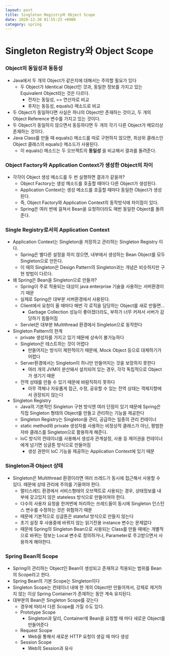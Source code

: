 ```yaml
---
layout: post
title: Singleton Registry와 Object Scope
date: 2020-12-30 01:55:23 +0900
category: spring
---
```

# Singleton Registry와 Object Scope

### Object의 동일성과 동등성

- Java에서 두 개의 Object가 같은지에 대해서는 주의할 필요가 있다
    - 두 Object가 Identical Object인 것과, 동일한 정보를 가지고 있는 Equivalent Object라는 것은 다르다.
        - 전자는 동일성, == 연산자로 비교
        - 후자는 동등성, equals() 메소드로 비교
- 두 Object가 동일하다면 사실은 하나의 Object만 존재하는 것이고, 두 개의 Object Reference 변수를 가지고 있는 것이다.
- 두 Object가 동일하지 않으면서 동등하다면 두 개의 각기 다른 Object가 메모리상 존재하는 것이다.
- Java Class를 만들 때 equals() 메소드를 따로 구현하지 않으면, 최상위 클래스인 Object 클래스의 equals() 메소드가 사용된다.
    - 이 equals() 메소드는 두 오브젝트의 **동일성** 을 비교해서 결과를 돌려준다.

### Object Factory와 Application Context가 생성한 Object의 차이

- 각각이 Object 생성 메소드를 두 번 실행하면 결과가 같을까?
    - Object Factory는 생성 메소드를 호출할 때마다 다른 Object가 생성된다.
    - Application Context는 생성 메소드를 호출할 때마다 동일한 Object가 생성된다.
    - 즉, Object Factory와 Application Context의 동작방식에 차이점이 있다.
    - Spring은 여러 번에 걸쳐서 Bean을 요청하더라도 매번 동일한 Object를 돌려준다.

### Single Registry로서의 Application Context

- Application Context는 Singleton을 저장하고 관리하는 Singleton Registry 이다.
    - Spring은 별다른 설정을 하지 않으면, 내부에서 생성하는 Bean Object를 모두 Singleton으로 만든다.
    - 이 때의 Singleton은 Design Pattern의 Singleton과는 개념은 비슷하지만 구현 방법이 다르다.
- 왜 Spring은 Bean을 Singleton으로 만들까?
    - Spring이 주로 적용되는 대상이 java enterprise 기술을 사용하는 서버환경이기 때문
    - 실제로 Spring은 대부분 서버환경에서 사용된다.
    - Client에서 요청이 올 때마다 매번 각 로직을 담당하는 Object를 새로 만들면...
        - Garbage Collection 성능이 좋아졌더라도, 부하가 너무 커져서 서버가 감당하기 힘들어짐
    - Servlet은 대부분 Multithread 환경에서 Singleton으로 동작한다
- Singleton Pattern의 한계
    - private 생성자를 가지고 있기 때문에 상속이 불가능하다
    - Singleton은 테스트하는 것이 어렵다
        - 만들어지는 방식이 제한적이기 때문에, Mock Object 등으로 대체하기가 어렵다
    - Server환경에서는 Singleton이 하나만 만들어지는 것을 보장하지 못한다
        - 여러 개의 JVM이 분산돼서 설치되어 있는 경우, 각각 독립적으로 Object가 생기기 때문
    - 전역 상태를 만들 수 있기 때문에 바람직하지 못하다
        - 아무 객체나 자유롭게 접근, 수정, 공유할 수 있는 전역 상태는 객체지향에서 권장되지 않는다
- Singleton Registry
    - Java의 기본적인 Singleton 구현 방식엔 여러 단점이 있기 때문에 Spring은 직접 Singleton 형태의 Object를 만들고 관리하는 기능을 제공한다
    - Singleton Registry는 Singleton을 관리, 공급하는 일종의 관리 컨테이너
    - static method와 private 생성자를 사용하는 비정상적 클래스가 아닌, 평범한 자바 클래스를 Singleton으로 활용하게 해준다.
    - IoC 방식의 컨테이너를 사용해서 생성과 관계설정, 사용 등 제어권을 컨테이너에게 넘기면 싱글톤 방식으로 만들어짐
        - 생성 권한이 IoC 기능을 제공하는 Application Context에 있기 때문
    
### Singleton과 Object 상태

- Singleton은 Multithread 환경이라면 여러 쓰레드가 동시에 접근해서 사용할 수 있다. 때문에 상태 관리에 주의를 기울여야 한다.
    - 멀티스레드 환경에서 서비스형태의 오브젝트로 사용되는 경우, 상태정보를 내부에 갖고있지 않은 stateless 방식으로 만들어져야 한다.
    - 다수의 사용자 요청을 한꺼번에 처리하는 쓰레드들이 동시에 Singleton 인스턴스 변수를 수정하는 것은 위험하기 때문
    - 때문에 기본적으로 싱글톤은 stateful 방식으로 만들지 않는다
    - 초기 설정 후 사용중에 바뀌지 않는 읽기전용 instance 변수는 문제없다
    - 때문에 Spring의 Singleton Bean으로 사용되는 Class를 만들 때에는 개별적으로 바뀌는 정보는 Local 변수로 정의하거나, Parameter로 주고받으면서 사용하게 해야한다.

### Spring Bean의 Scope

- Spring이 관리하는 Object인 Bean이 생성되고 존재하고 적용되는 범위를 Bean의 Scope라고 한다.
- Spring Bean의 기본 Scope는 Singleton이다
- Singleton Scope는 컨테이너 내에 한 개의 Object만 만들어져서, 강제로 제거하지 않는 이상 Spring Container가 존재하는 동안 계속 유지된다.
- 대부분의 Bean은 Singleton Scope를 갖는다
    - 경우에 따라서 다른 Scope를 가질 수도 있다.
    - Prototype Scope
        - Singleton과 달리, Container에 Bean을 요청할 때 마다 새로운 Object를 만들어준다
    - Request Scope
        - Web을 통해서 새로운 HTTP 요청이 생길 때 마다 생성
    - Session Scope
        - Web의 Session과 유사
